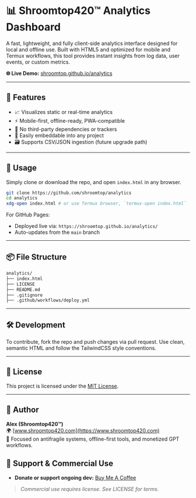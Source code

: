 # 📊 Shroomtop420™ Analytics Dashboard

A fast, lightweight, and fully client-side analytics interface designed for local and offline use. Built with HTML5 and optimized for mobile and Termux workflows, this tool provides instant insights from log data, user events, or custom metrics.

**🌐 Live Demo:** [shroomtop.github.io/analytics](https://shroomtop.github.io/analytics)

---

## 🚀 Features

- 📈 Visualizes static or real-time analytics
- ⚡ Mobile-first, offline-ready, PWA-compatible
- 🧠 No third-party dependencies or trackers
- 🧰 Easily embeddable into any project
- 🗃️ Supports CSV/JSON ingestion (future upgrade path)

---

## 📂 Usage

Simply clone or download the repo, and open `index.html` in any browser.

```bash
git clone https://github.com/shroomtop/analytics
cd analytics
xdg-open index.html # or use Termux browser, `termux-open index.html`
```

For GitHub Pages:

- Deployed live via: `https://shroomtop.github.io/analytics/`
- Auto-updates from the `main` branch

---

## 📦 File Structure

```bash
analytics/
├── index.html
├── LICENSE
├── README.md
├── .gitignore
├── .github/workflows/deploy.yml
```

---

## 🛠️ Development

To contribute, fork the repo and push changes via pull request. Use clean, semantic HTML and follow the TailwindCSS style conventions.

---

## 🔐 License

This project is licensed under the [MIT License](./LICENSE).

---

## 🧠 Author

**Alex (Shroomtop420™)**  
🌍 [www.shroomtop420.com](https://www.shroomtop420.com)  
🎯 Focused on antifragile systems, offline-first tools, and monetized GPT workflows.

<!-- SHROOMTOP420-MONETIZATION-BLOCK-START -->
## 🚀 Support & Commercial Use

- **Donate or support ongoing dev:** [Buy Me A Coffee](https://buymeacoffee.com/shroomtop420)

> *Commercial use requires license. See LICENSE for terms.*
<!-- SHROOMTOP420-MONETIZATION-BLOCK-END -->
